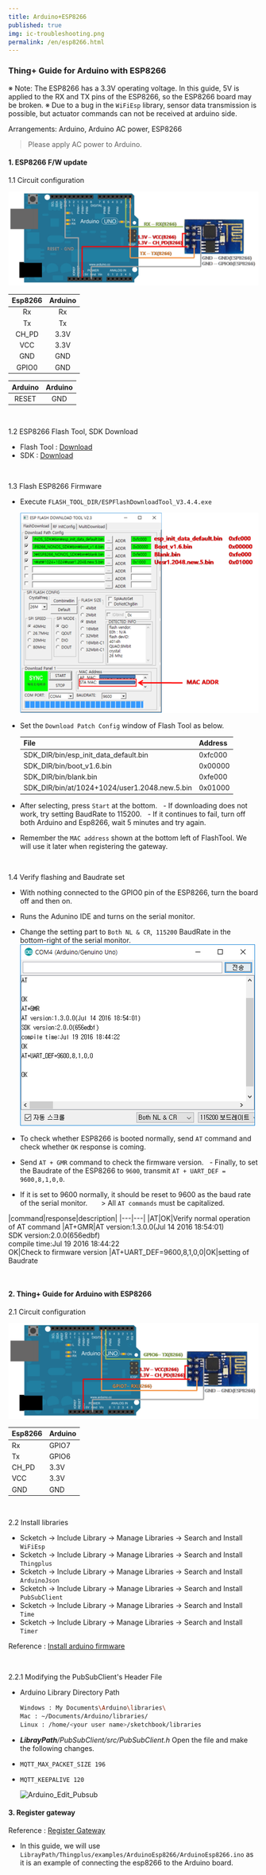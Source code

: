 ```yaml
---
title: Arduino+ESP8266
published: true
img: ic-troubleshooting.png
permalink: /en/esp8266.html
---
```


### Thing+ Guide for Arduino with ESP8266

※ Note: The ESP8266 has a 3.3V operating voltage. In this guide, 5V is applied to the RX and TX pins of the ESP8266, so the ESP8266 board may be broken.
※ Due to a bug in the `WiFiEsp` library, sensor data transmission is possible, but actuator commands can not be received at arduino side.

Arrangements: Arduino, Arduino AC power, ESP8266

> Please apply AC power to Arduino.


#### 1. ESP8266 F/W update

1.1 Circuit configuration

  ![FlashCircuit](/assets/esp8266ArduinoFlashCircuit.png)

  |Esp8266|Arduino
  |:---:|:---:
  |Rx|Rx
  |Tx|Tx
  |CH_PD|3.3V
  |VCC|3.3V
  |GND|GND
  |GPIO0|GND

  |Arduino|Arduino|
  |:---:|:---:|
  |RESET|GND|

<br/>

1.2 ESP8266 Flash Tool, SDK Download

  - Flash Tool : [Download](https://espressif.com/sites/default/files/tools/flash_download_tools_v3.4.4.zip)
  - SDK : [Download](https://espressif.com/sites/default/files/sdks/esp8266_nonos_sdk_v2.0.0_16_08_10.zip)

<br/>

1.3 Flash ESP8266 Firmware

  - Execute `FLASH_TOOL_DIR/ESPFlashDownloadTool_V3.4.4.exe`

    ![FlashTool](/assets/esp8266FlashFirmware.png)

  - Set the `Download Patch Config` window of Flash Tool as below.

    |File|Address|
    |---|---|
    |SDK_DIR/bin/esp_init_data_default.bin| 0xfc000
    |SDK_DIR/bin/boot_v1.6.bin|0x00000
    |SDK_DIR/bin/blank.bin|0xfe000
    |SDK_DIR/bin/at/1024+1024/user1.2048.new.5.bin|0x01000

  - After selecting, press `Start` at the bottom.
  - If downloading does not work, try setting BaudRate to 115200.
  - If it continues to fail, turn off both Arduino and Esp8266, wait 5 minutes and try again.

  - Remember the `MAC address` shown at the bottom left of FlashTool. We will use it later when registering the gateway.

<br/>

1.4 Verify flashing and Baudrate set

  - With nothing connected to the GPIO0 pin of the ESP8266, turn the board off and then on.
  - Runs the Adunino IDE and turns on the serial monitor.
  - Change the setting part to `Both NL & CR`,` 115200` BaudRate in the bottom-right of the serial monitor.
    ![SerialMonitor](/assets/esp8266SerialMonitor.png)

  - To check whether ESP8266 is booted normally, send `AT` command and check whether `OK` response is coming.
  - Send `AT + GMR` command to check the firmware version.
  - Finally, to set the Baudrate of the ESP8266 to `9600`, transmit `AT + UART_DEF = 9600,8,1,0,0`. 
  - If it is set to 9600 normally, it should be reset to 9600 as the baud rate of the serial monitor.
  
   > All `AT commands` must be capitalized.

  |command|response|description|
  |---|---|
  |AT|OK|Verify normal operation of AT command
  |AT+GMR|AT version:1.3.0.0(Jul 14 2016 18:54:01)<br>SDK version:2.0.0(656edbf)<br>compile time:Jul 19 2016 18:44:22<br>OK|Check to firmware version
  |AT+UART_DEF=9600,8,1,0,0|OK|setting of Baudrate

<br/>

#### 2. Thing+ Guide for Arduino with ESP8266

2.1 Circuit configuration

  ![RunningCircuit](/assets/esp8266ArduinoRunningCircuit.png)

  |Esp8266|Arduino
  |---|---
  |Rx|GPIO7
  |Tx|GPIO6
  |CH_PD|3.3V
  |VCC|3.3V
  |GND|GND

<br/>

2.2 Install libraries

  - Scketch -> Include Library -> Manage Libraries -> Search and Install `WiFiEsp` 
  - Scketch -> Include Library -> Manage Libraries -> Search and Install `Thingplus` 
  - Scketch -> Include Library -> Manage Libraries -> Search and Install `ArduinoJson` 
  - Scketch -> Include Library -> Manage Libraries -> Search and Install `PubSubClient` 
  - Scketch -> Include Library -> Manage Libraries -> Search and Install `Time` 
  - Scketch -> Include Library -> Manage Libraries -> Search and Install `Timer` 

Reference : [Install arduino firmware](/ko/open-hardware/arduino-noSSL-user-guide.html#id-firmware)

<br/>

2.2.1 Modifying the PubSubClient's Header File

  - Arduino Library Directory Path

    ``` bash
    Windows : My Documents\Arduino\libraries\
    Mac : ~/Documents/Arduino/libraries/
    Linux : /home/<your user name>/sketchbook/libraries
    ```

  - _**LibrayPath**/PubSubClient/src/PubSubClient.h_ Open the file and make the following changes.

  - `MQTT_MAX_PACKET_SIZE 196`
  - `MQTT_KEEPALIVE 120`

    ![Arduino_Edit_Pubsub](/assets/arduino_edit_pubsub.png)

#### 3. Register gateway

Reference : [Register Gateway](/ko/open-hardware/arduino-noSSL-user-guide.html#id-gateway)

- In this guide, we will use `LibrayPath/Thingplus/examples/ArduinoEsp8266/ArduinoEsp8266.ino` as it is an example of connecting the esp8266 to the Arduino board.
